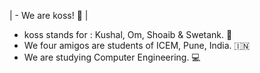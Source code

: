 
| - We are koss! :muscle: |
- koss stands for : Kushal, Om, Shoaib & Swetank. :busts_in_silhouette:
- We four amigos are students of ICEM, Pune, India. :india:
- We are studying Computer Engineering. :computer:

